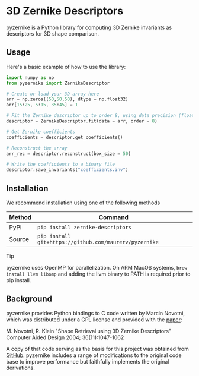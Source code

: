 # 3D Zernike Descriptors

pyzernike is a Python library for computing 3D Zernike invariants as descriptors for 3D shape comparison.

## Usage

Here's a basic example of how to use the library:

```python
import numpy as np
from pyzernike import ZernikeDescriptor

# Create or load your 3D array here
arr = np.zeros((50,50,50), dtype = np.float32)
arr[15:25, 5:15, 35:45] = 1

# Fit the Zernike descriptor up to order 8, using data precision (float32 or float64).
descriptor = ZernikeDescriptor.fit(data = arr, order = 8)

# Get Zernike coefficients
coefficients = descriptor.get_coefficients()

# Reconstruct the array
arr_rec = descriptor.reconstruct(box_size = 50)

# Write the coefficients to a binary file
descriptor.save_invariants("coefficients.inv")

```

## Installation

We recommend installation using one of the following methods

| Method   | Command                                                 |
|----------|---------------------------------------------------------|
| PyPi     | `pip install zernike-descriptors`                       |
| Source   | `pip install git+https://github.com/maurerv/pyzernike`  |


> [!TIP] 
> pyzernike uses OpenMP for parallelization. On ARM MacOS systems, `brew install llvm libomp` and
> adding the llvm binary to PATH is required prior to pip install.


## Background

pyzernike provides Python bindings to C code written by Marcin Novotni, which was distributed under a GPL license and provided with the [paper](https://cg.cs.uni-bonn.de/backend/v1/files/publications/novotni-2004-shape.pdf):

M. Novotni, R. Klein "Shape Retrieval using 3D Zernike Descriptors" Computer Aided Design 2004; 36(11):1047-1062

A copy of that code serving as the basis for this project was obtained from [GitHub](https://github.com/codingforfun/ZernikeMoments). pyzernike includes a range of modifications to the original code base to improve performance but faithfully implements the original derivations.
